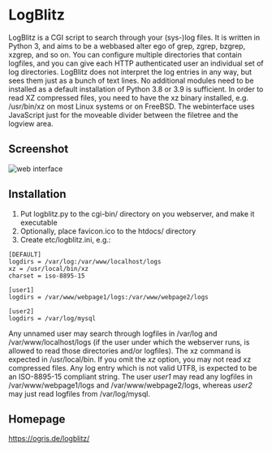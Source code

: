 # LogBlitz

LogBlitz is a CGI script to search through your (sys-)log files. It is written in Python 3, and aims to be a webbased alter ego of grep, zgrep, bzgrep, xzgrep, and so on. You can configure multiple directories that contain logfiles, and you can give each HTTP authenticated user an individual set of log directories.
LogBlitz does not interpret the log entries in any way, but sees them just as a bunch of text lines. No additional modules need to be installed as a default installation of Python 3.8 or 3.9 is sufficient. In order to read XZ compressed files, you need to have the xz binary installed, e.g. /usr/bin/xz on most Linux systems or on FreeBSD. The webinterface uses JavaScript just for the moveable divider between the filetree and the logview area.

## Screenshot

![web interface](https://ogris.de/logblitz/logblitz.jpg)

## Installation
1. Put logblitz.py to the cgi-bin/ directory on you webserver, and make it executable
2. Optionally, place favicon.ico to the htdocs/ directory
3. Create etc/logblitz.ini, e.g.:

```
[DEFAULT]
logdirs = /var/log:/var/www/localhost/logs
xz = /usr/local/bin/xz
charset = iso-8895-15

[user1]
logdirs = /var/www/webpage1/logs:/var/www/webpage2/logs

[user2]
logdirs = /var/log/mysql
```

Any unnamed user may search through logfiles in /var/log and /var/www/localhost/logs (if the user under which the webserver runs, is allowed to read those directories and/or logfiles). The xz command is expected in /usr/local/bin. If you omit the *xz* option, you may not read xz compressed files. Any log entry which is not valid UTF8, is expected to be an ISO-8895-15 compliant string.
The user *user1* may read any logfiles in /var/www/webpage1/logs and /var/www/webpage2/logs, whereas *user2* may just read logfiles from /var/log/mysql.

## Homepage

https://ogris.de/logblitz/
